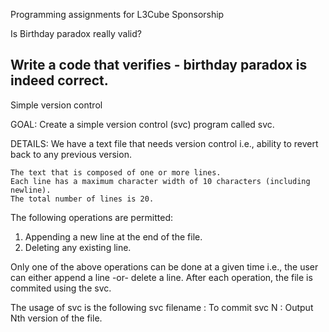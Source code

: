 Programming assignments for L3Cube Sponsorship

 Is Birthday paradox really valid?

Write a code that verifies - birthday paradox is indeed correct.
----------------------------------------------------------------------------------------
 Simple version control

GOAL: Create a simple version control (svc) program called svc.

DETAILS: We have a text file that needs version control i.e., ability to revert back to any previous version.

    The text that is composed of one or more lines.
    Each line has a maximum character width of 10 characters (including newline).
    The total number of lines is 20.

The following operations are permitted:
1. Appending a new line at the end of the file.
2. Deleting any existing line.

Only one of the above operations can be done at a given time i.e., the user can either append a line -or- delete a line.
After each operation, the file is commited using the svc.

The usage of svc is the following
svc filename : To commit
svc N : Output Nth version of the file. 

